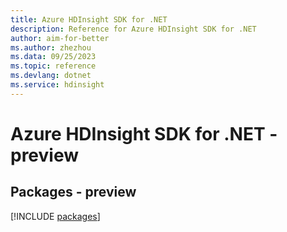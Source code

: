 ```yaml
---
title: Azure HDInsight SDK for .NET
description: Reference for Azure HDInsight SDK for .NET
author: aim-for-better
ms.author: zhezhou
ms.data: 09/25/2023
ms.topic: reference
ms.devlang: dotnet
ms.service: hdinsight
---
```

# Azure HDInsight SDK for .NET - preview
## Packages - preview
[!INCLUDE [packages](hdinsight-index.md)]